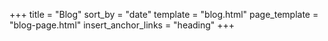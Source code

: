 +++
title = "Blog"
sort_by = "date"
template = "blog.html"
page_template = "blog-page.html"
insert_anchor_links = "heading"
+++

